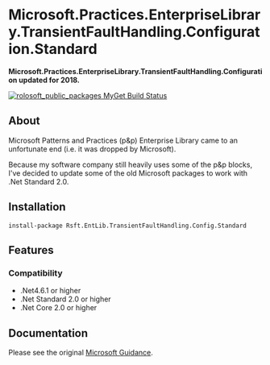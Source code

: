 # Microsoft.Practices.EnterpriseLibrary.TransientFaultHandling.Configuration.Standard
**Microsoft.Practices.EnterpriseLibrary.TransientFaultHandling.Configuration updated for 2018.**

[![rolosoft_public_packages MyGet Build Status](https://www.myget.org/BuildSource/Badge/rolosoft_public_packages?identifier=e1a85a5d-a0f2-45b9-9392-418964b97ef9)](https://www.myget.org/)

## About
Microsoft Patterns and Practices (p&p) Enterprise Library came to an unfortunate end (i.e. it was dropped by Microsoft).

Because my software company still heavily uses some of the p&p blocks, I've decided to update some of the old Microsoft packages to work with .Net Standard 2.0.

## Installation
~~~
install-package Rsft.EntLib.TransientFaultHandling.Config.Standard
~~~

## Features
### Compatibility
* .Net4.6.1 or higher
* .Net Standard 2.0 or higher
* .Net Core 2.0 or higher

## Documentation
Please see the original [Microsoft Guidance](https://msdn.microsoft.com/en-us/library/ff648951.aspx).
